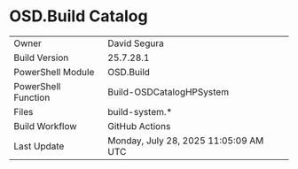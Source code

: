 ﻿# OSD.Build Catalog

| | |
|-|-|
| Owner | David Segura |
| Build Version | 25.7.28.1 |
| PowerShell Module | OSD.Build |
| PowerShell Function | Build-OSDCatalogHPSystem |
| Files | build-system.* |
| Build Workflow | GitHub Actions |
| Last Update | Monday, July 28, 2025 11:05:09 AM UTC |
